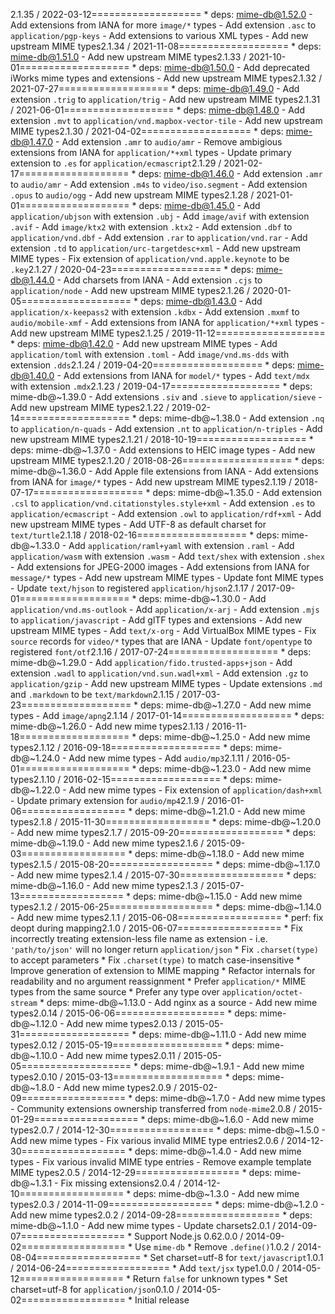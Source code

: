 2.1.35 / 2022-03-12===================  * deps: mime-db@1.52.0    - Add extensions from IANA for more `image/*` types    - Add extension `.asc` to `application/pgp-keys`    - Add extensions to various XML types    - Add new upstream MIME types2.1.34 / 2021-11-08===================  * deps: mime-db@1.51.0    - Add new upstream MIME types2.1.33 / 2021-10-01===================  * deps: mime-db@1.50.0    - Add deprecated iWorks mime types and extensions    - Add new upstream MIME types2.1.32 / 2021-07-27===================  * deps: mime-db@1.49.0    - Add extension `.trig` to `application/trig`    - Add new upstream MIME types2.1.31 / 2021-06-01===================  * deps: mime-db@1.48.0    - Add extension `.mvt` to `application/vnd.mapbox-vector-tile`    - Add new upstream MIME types2.1.30 / 2021-04-02===================  * deps: mime-db@1.47.0    - Add extension `.amr` to `audio/amr`    - Remove ambigious extensions from IANA for `application/*+xml` types    - Update primary extension to `.es` for `application/ecmascript`2.1.29 / 2021-02-17===================  * deps: mime-db@1.46.0    - Add extension `.amr` to `audio/amr`    - Add extension `.m4s` to `video/iso.segment`    - Add extension `.opus` to `audio/ogg`    - Add new upstream MIME types2.1.28 / 2021-01-01===================  * deps: mime-db@1.45.0    - Add `application/ubjson` with extension `.ubj`    - Add `image/avif` with extension `.avif`    - Add `image/ktx2` with extension `.ktx2`    - Add extension `.dbf` to `application/vnd.dbf`    - Add extension `.rar` to `application/vnd.rar`    - Add extension `.td` to `application/urc-targetdesc+xml`    - Add new upstream MIME types    - Fix extension of `application/vnd.apple.keynote` to be `.key`2.1.27 / 2020-04-23===================  * deps: mime-db@1.44.0    - Add charsets from IANA    - Add extension `.cjs` to `application/node`    - Add new upstream MIME types2.1.26 / 2020-01-05===================  * deps: mime-db@1.43.0    - Add `application/x-keepass2` with extension `.kdbx`    - Add extension `.mxmf` to `audio/mobile-xmf`    - Add extensions from IANA for `application/*+xml` types    - Add new upstream MIME types2.1.25 / 2019-11-12===================  * deps: mime-db@1.42.0    - Add new upstream MIME types    - Add `application/toml` with extension `.toml`    - Add `image/vnd.ms-dds` with extension `.dds`2.1.24 / 2019-04-20===================  * deps: mime-db@1.40.0    - Add extensions from IANA for `model/*` types    - Add `text/mdx` with extension `.mdx`2.1.23 / 2019-04-17===================  * deps: mime-db@~1.39.0    - Add extensions `.siv` and `.sieve` to `application/sieve`    - Add new upstream MIME types2.1.22 / 2019-02-14===================  * deps: mime-db@~1.38.0    - Add extension `.nq` to `application/n-quads`    - Add extension `.nt` to `application/n-triples`    - Add new upstream MIME types2.1.21 / 2018-10-19===================  * deps: mime-db@~1.37.0    - Add extensions to HEIC image types    - Add new upstream MIME types2.1.20 / 2018-08-26===================  * deps: mime-db@~1.36.0    - Add Apple file extensions from IANA    - Add extensions from IANA for `image/*` types    - Add new upstream MIME types2.1.19 / 2018-07-17===================  * deps: mime-db@~1.35.0    - Add extension `.csl` to `application/vnd.citationstyles.style+xml`    - Add extension `.es` to `application/ecmascript`    - Add extension `.owl` to `application/rdf+xml`    - Add new upstream MIME types    - Add UTF-8 as default charset for `text/turtle`2.1.18 / 2018-02-16===================  * deps: mime-db@~1.33.0    - Add `application/raml+yaml` with extension `.raml`    - Add `application/wasm` with extension `.wasm`    - Add `text/shex` with extension `.shex`    - Add extensions for JPEG-2000 images    - Add extensions from IANA for `message/*` types    - Add new upstream MIME types    - Update font MIME types    - Update `text/hjson` to registered `application/hjson`2.1.17 / 2017-09-01===================  * deps: mime-db@~1.30.0    - Add `application/vnd.ms-outlook`    - Add `application/x-arj`    - Add extension `.mjs` to `application/javascript`    - Add glTF types and extensions    - Add new upstream MIME types    - Add `text/x-org`    - Add VirtualBox MIME types    - Fix `source` records for `video/*` types that are IANA    - Update `font/opentype` to registered `font/otf`2.1.16 / 2017-07-24===================  * deps: mime-db@~1.29.0    - Add `application/fido.trusted-apps+json`    - Add extension `.wadl` to `application/vnd.sun.wadl+xml`    - Add extension `.gz` to `application/gzip`    - Add new upstream MIME types    - Update extensions `.md` and `.markdown` to be `text/markdown`2.1.15 / 2017-03-23===================  * deps: mime-db@~1.27.0    - Add new mime types    - Add `image/apng`2.1.14 / 2017-01-14===================  * deps: mime-db@~1.26.0    - Add new mime types2.1.13 / 2016-11-18===================  * deps: mime-db@~1.25.0    - Add new mime types2.1.12 / 2016-09-18===================  * deps: mime-db@~1.24.0    - Add new mime types    - Add `audio/mp3`2.1.11 / 2016-05-01===================  * deps: mime-db@~1.23.0    - Add new mime types2.1.10 / 2016-02-15===================  * deps: mime-db@~1.22.0    - Add new mime types    - Fix extension of `application/dash+xml`    - Update primary extension for `audio/mp4`2.1.9 / 2016-01-06==================  * deps: mime-db@~1.21.0    - Add new mime types2.1.8 / 2015-11-30==================  * deps: mime-db@~1.20.0    - Add new mime types2.1.7 / 2015-09-20==================  * deps: mime-db@~1.19.0    - Add new mime types2.1.6 / 2015-09-03==================  * deps: mime-db@~1.18.0    - Add new mime types2.1.5 / 2015-08-20==================  * deps: mime-db@~1.17.0    - Add new mime types2.1.4 / 2015-07-30==================  * deps: mime-db@~1.16.0    - Add new mime types2.1.3 / 2015-07-13==================  * deps: mime-db@~1.15.0    - Add new mime types2.1.2 / 2015-06-25==================  * deps: mime-db@~1.14.0    - Add new mime types2.1.1 / 2015-06-08==================  * perf: fix deopt during mapping2.1.0 / 2015-06-07==================  * Fix incorrectly treating extension-less file name as extension    - i.e. `'path/to/json'` will no longer return `application/json`  * Fix `.charset(type)` to accept parameters  * Fix `.charset(type)` to match case-insensitive  * Improve generation of extension to MIME mapping  * Refactor internals for readability and no argument reassignment  * Prefer `application/*` MIME types from the same source  * Prefer any type over `application/octet-stream`  * deps: mime-db@~1.13.0    - Add nginx as a source    - Add new mime types2.0.14 / 2015-06-06===================  * deps: mime-db@~1.12.0    - Add new mime types2.0.13 / 2015-05-31===================  * deps: mime-db@~1.11.0    - Add new mime types2.0.12 / 2015-05-19===================  * deps: mime-db@~1.10.0    - Add new mime types2.0.11 / 2015-05-05===================  * deps: mime-db@~1.9.1    - Add new mime types2.0.10 / 2015-03-13===================  * deps: mime-db@~1.8.0    - Add new mime types2.0.9 / 2015-02-09==================  * deps: mime-db@~1.7.0    - Add new mime types    - Community extensions ownership transferred from `node-mime`2.0.8 / 2015-01-29==================  * deps: mime-db@~1.6.0    - Add new mime types2.0.7 / 2014-12-30==================  * deps: mime-db@~1.5.0    - Add new mime types    - Fix various invalid MIME type entries2.0.6 / 2014-12-30==================  * deps: mime-db@~1.4.0    - Add new mime types    - Fix various invalid MIME type entries    - Remove example template MIME types2.0.5 / 2014-12-29==================  * deps: mime-db@~1.3.1    - Fix missing extensions2.0.4 / 2014-12-10==================  * deps: mime-db@~1.3.0    - Add new mime types2.0.3 / 2014-11-09==================  * deps: mime-db@~1.2.0    - Add new mime types2.0.2 / 2014-09-28==================  * deps: mime-db@~1.1.0    - Add new mime types    - Update charsets2.0.1 / 2014-09-07==================  * Support Node.js 0.62.0.0 / 2014-09-02==================  * Use `mime-db`  * Remove `.define()`1.0.2 / 2014-08-04==================  * Set charset=utf-8 for `text/javascript`1.0.1 / 2014-06-24==================  * Add `text/jsx` type1.0.0 / 2014-05-12==================  * Return `false` for unknown types  * Set charset=utf-8 for `application/json`0.1.0 / 2014-05-02==================  * Initial release
